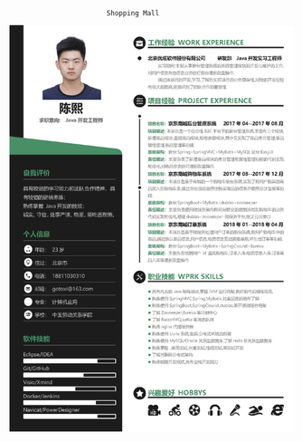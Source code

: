 							Shopping Mall
							
![image](https://github.com/chncx/Shopping-Mall/blob/master/images/%E9%99%88%E7%86%99-Java%E5%BC%80%E5%8F%91%E5%B7%A5%E7%A8%8B%E5%B8%88-%E7%AE%80%E5%8E%86.png)
